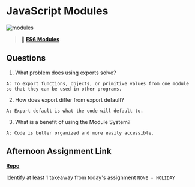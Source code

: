 # JavaScript Modules

![modules](https://bcw.blob.core.windows.net/public/img/1015719031845190)

> **📖 [ES6 Modules](https://codeworksacademy.com/fs-student-guide/resources/wk3/01-Modules)**

## Questions

1. What problem does using exports solve?

`A: To export functions, objects, or primitive values from one module so that they can be used in other programs.`

2. How does export differ from export default?

`A: Export default is what the code will default to.`

3. What is a benefit of using the Module System?

`A: Code is better organized and more easily accessible.`

## Afternoon Assignment Link

**[Repo](https://github.com/Molly-Nettleton/<ASSIGNMENT_REPO>)**

Identify at least 1 takeaway from today's assignment
`NONE - HOLIDAY`